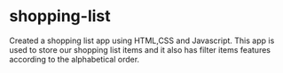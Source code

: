 # shopping-list
Created a shopping list app using HTML,CSS and Javascript. This app is used to store our shopping list items and it also has filter items features according to the alphabetical order.
